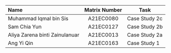 | Name                                     | Matrix Number | Task |
| :---------------------------------------- | :-------------: | ------------- |
|Muhammad Iqmal bin Sis | A21EC0080     | Case Study 2c 
|Sam Chia Yun   |A21EC0127 | Case Study 2b
|Aliya Zarena binti Zainulanuar | A21EC0013 | Case Study 2a
|Ang Yi Qin  | A21EC0163  | Case Study 1

